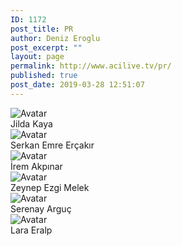 ```yaml
---
ID: 1172
post_title: PR
author: Deniz Eroglu
post_excerpt: ""
layout: page
permalink: http://www.acilive.tv/pr/
published: true
post_date: 2019-03-28 12:51:07
---
```

<!-- wp:html -->
<div class="our-members-div container">
  <div class="row justify-content-center">
    <div class="crew-members container col-6 col-sm-4 order-1">
      <img class="rounded mx-auto d-block crew-image " src="http://www.acilive.tv/wp-content/uploads/2019/04/1538-Jilda-Kaya.jpg" alt="Avatar">
      <div class="middle">
        <div class="text">Jilda Kaya</div>
      </div>
    </div>
    <div class="crew-members container container col-6 col-sm-4"> <img class="rounded mx-auto d-block crew-image " src="http://www.acilive.tv/wp-content/uploads/2019/04/1745-Serkan-Emre-Erçakır.jpg" alt="Avatar">
      <div class="middle">
        <div class="text">Serkan Emre Erçakır</div>
      </div>
    </div>
    <div class="crew-members container col-6 col-sm-4 "> <img class="rounded mx-auto d-block crew-image " src="http://www.acilive.tv/wp-content/uploads/2019/04/1720-İrem-Akpınar.jpg" alt="Avatar "> 
      <div class="middle ">
        <div class="text ">İrem Akpınar</div>
      </div>
    </div>
    <div class="crew-members container col-6 col-sm-4 "> <img class="rounded mx-auto d-block crew-image " src="http://www.acilive.tv/wp-content/uploads/2019/04/1683-Zeynep-Ezgi-Melek.jpg" alt="Avatar ">
      <div class="middle ">
        <div class="text ">Zeynep Ezgi Melek</div>
      </div>
    </div>
    <div class="crew-members container col-6 col-sm-4 "> <img class="rounded mx-auto d-block crew-image " src="http://www.acilive.tv/wp-content/uploads/2019/04/929_SERENAY_ARGUC.jpg" alt="Avatar "> 
      <div class="middle ">
        <div class="text ">Serenay Arguç</div>
      </div>
    </div>
<div class="crew-members container col-6 col-sm-4 "> <img class="rounded mx-auto d-block crew-image " src="http://www.acilive.tv/wp-content/uploads/2019/04/1481-Lara-Eralp.jpg" alt="Avatar "> 
      <div class="middle ">
        <div class="text ">Lara Eralp</div>
      </div>
    </div>
  </div>
<!-- /wp:html -->